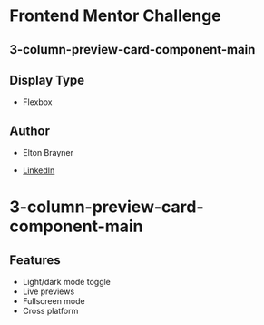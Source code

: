 # Frontend Mentor Challenge

## 3-column-preview-card-component-main

## Display Type

- Flexbox

## Author

- Elton Brayner

- [LinkedIn](https://www.linkedin.com/in/eltonbrayner/)
# 3-column-preview-card-component-main


## Features

- Light/dark mode toggle
- Live previews
- Fullscreen mode
- Cross platform

  